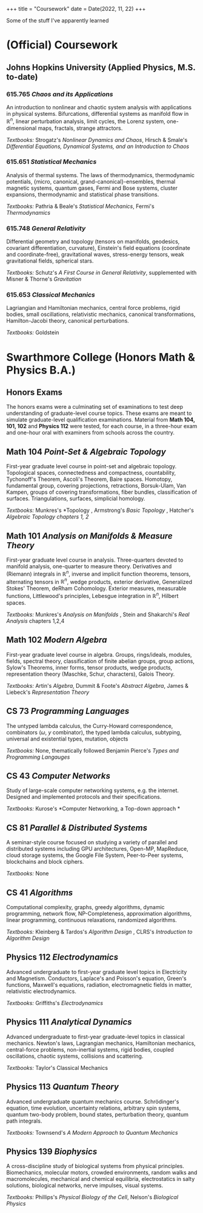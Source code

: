 +++
title = "Coursework"
date = Date(2022, 11, 22)
+++

Some of the stuff I've apparently learned

# (Official) Coursework

## Johns Hopkins University (Applied Physics, M.S. to-date)
### **615.765** *Chaos and its Applications*
An introduction to nonlinear and chaotic system analysis with
applications in physical systems. Bifurcations, differential systems as
manifold flow in $\mathbb{R}^n$, linear perturbation analysis, limit
cycles, the Lorenz system, one-dimensional maps, fractals, strange
attractors.

*Textbooks:* Strogatz's *Nonlinear Dynamics and Chaos*, Hirsch &
Smale's *Differential Equations, Dynamical Systems, and an Introduction
to Chaos*

### **615.651** *Statistical Mechanics*
Analysis of thermal systems. The laws of thermodynamics, thermodynamic
potentials, {micro, canonical, grand-canonical}-ensembles, thermal
magnetic systems, quantum gases, Fermi and Bose systems, cluster
expansions, thermodynamic and statistical phase transitions.

*Textbooks:* Pathria & Beale's *Statistical Mechanics*,
Fermi's *Thermodynamics*

### **615.748** *General Relativity*
Differential geometry and topology (tensors on manifolds, geodesics,
covariant differentiation, curvature), Einstein's field equations
(coordinate and coordinate-free), gravitational waves, stress-energy
tensors, weak gravitational fields, spherical stars.

*Textbooks:* Schutz's *A First Course in General Relativity*,
supplemented with Misner & Thorne's *Gravitation* 

### **615.653** *Classical Mechanics*
Lagriangian and Hamiltonian mechanics, central force problems, rigid
bodies, small oscillations, relativistic mechanics, canonical
transformations, Hamilton-Jacobi theory, canonical perturbations.

*Textbooks:* Goldstein

# **Swarthmore College (Honors Math & Physics B.A.)**
## **Honors Exams**
The honors exams were a culminating set of examinations to test deep
understanding of graduate-level course topics. These exams are meant to
simulate graduate-level qualification examinations. Material from **Math
104, 101, 102** and **Physics 112** were tested, for each course, in a
three-hour exam and one-hour oral with examiners from schools across the
country.

## **Math 104** *Point-Set & Algebraic Topology*
First-year graduate level course in point-set and algebraic
topology. Topological spaces, connectedness and compactness,
countability, Tychonoff's Theorem, Ascoli's Theorem, Baire spaces.
Homotopy, fundamental group, covering projections, retractions,
Borsuk-Ulam, Van Kampen, groups of covering transformations, fiber
bundles, classification of surfaces. Triangulations, surfaces,
simplicial homology.

*Textbooks:* Munkres's *Topology , Armstrong's *Basic Topology* ,
Hatcher's *Algebraic Topology chapters 1, 2*

## **Math 101** *Analysis on Manifolds & Measure Theory*
First-year graduate level course in analysis. Three-quarters devoted to
manifold analysis, one-quarter to measure theory. Derivatives and
(Riemann) integrals in $\mathbb{R}^n$, inverse and implicit function
theorems, tensors, alternating tensors in $\mathbb{R}^n$, wedge products,
exterior derivative, Generalized Stokes' Theorem, deRham
Cohomology. Exterior measures, measurable functions, Littlewood's
principles, Lebesgue integration in $\mathbb{R}^n$, Hilbert spaces.

*Textbooks:* Munkres's *Analysis on Manifolds* , Stein and
Shakarchi's *Real Analysis* chapters 1,2,4

## **Math 102** *Modern Algebra*
First-year graduate level course in algebra. Groups, rings/ideals,
modules, fields, spectral theory, classification of finite abelian
groups, group actions, Sylow's Theorems, inner forms, tensor products,
wedge products, representation theory (Maschke, Schur, characters),
Galois Theory.

*Textbooks:* Artin's *Algebra*, Dummit & Foote's *Abstract Algebra*,
James & Liebeck's *Representation Theory*

## **CS 73** *Programming Languages*
The untyped lambda calculus, the Curry-Howard correspondence,
combinators ($\omega$, $y$ combinator), the typed lambda calculus,
subtyping, universal and existential types, mutation, objects

*Textbooks:* None, thematically followed Benjamin Pierce's *Types and
Programming Langauges*

## **CS 43** *Computer Networks*
Study of large-scale computer networking systems, e.g. the internet.
Designed and implemented protocols and their specifications.

*Textbooks:* Kurose's *Computer Networking, a Top-down approach *

## **CS 81** *Parallel & Distributed Systems*
A seminar-style course focused on studying a variety of parallel and
distributed systems including GPU architectures, Open-MP, MapReduce,
cloud storage systems, the Google File System, Peer-to-Peer systems,
blockchains and block ciphers.

*Textbooks:* None

## **CS 41** *Algorithms*
Computational complexity, graphs, greedy algorithms, dynamic
programming, network flow, NP-Completeness, approximation algorithms,
linear programming, continuous relaxations, randomized algorithms.

*Textbooks:* Kleinberg & Tardos's *Algorithm Design* , CLRS's
*Introduction to Algorithm Design*

## **Physics 112** *Electrodynamics*
Advanced undergraduate to first-year graduate level topics in
Electricity and Magnetism. Conductors, Laplace's and Poisson's equation,
Green's functions, Maxwell's equations, radiation, electromagnetic
fields in matter, relativistic electrodynamics.

*Textbooks:* Griffiths's *Electrodynamics*

## **Physics 111** *Analytical Dynamics*
Advanced undergraduate to first-year graduate-level topics in classical
mechanics. Newton's laws, Lagrangian mechanics, Hamiltonian mechanics,
central-force problems, non-inertial systems, rigid bodies, coupled
oscillations, chaotic systems, collisions and scattering.

*Textbooks:* Taylor's Classical Mechanics 

## **Physics 113** *Quantum Theory*
Advanced undergraduate quantum mechanics course. Schrödinger's equation,
time evolution, uncertainty relations, arbitrary spin systems, quantum
two-body problem, bound states, perturbation theory, quantum path
integrals.

*Textbooks:* Townsend's *A Modern Approach to Quantum Mechanics*

## **Physics 139** *Biophysics*
A cross-discipline study of biological systems from physical principles.
Biomechanics, molecular motors, crowded environments, random walks and
macromolecules, mechanical and chemical equilibria, electrostatics in
salty solutions, biological networks, nerve impulses, visual systems.

*Textbooks:* Phillips's *Physical Biology of the Cell*,
Nelson's *Biological Physics*
